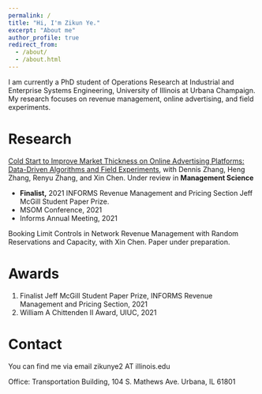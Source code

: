 ```yaml
---
permalink: /
title: "Hi, I'm Zikun Ye."
excerpt: "About me"
author_profile: true
redirect_from: 
  - /about/
  - /about.html
---
```


I am currently a PhD student of Operations Research at Industrial and Enterprise Systems Engineering, University of Illinois at Urbana Champaign. My research focuses on revenue management, online advertising, and field experiments.

# Research

[Cold Start to Improve Market Thickness on Online Advertising Platforms: Data-Driven Algorithms and Field Experiments](https://papers.ssrn.com/sol3/papers.cfm?abstract_id=3702786), with Dennis Zhang, Heng Zhang, Renyu Zhang, and Xin Chen. Under review in **Management Science**
- **Finalist,** 2021 INFORMS Revenue Management and Pricing Section Jeff McGill Student Paper Prize.
- MSOM Conference, 2021
- Informs Annual Meeting, 2021



Booking Limit Controls in Network Revenue Management with Random Reservations and Capacity, with Xin Chen. Paper under preparation.

# Awards

1. Finalist Jeff McGill Student Paper Prize, INFORMS Revenue Management and Pricing Section, 2021
2. William A Chittenden II Award, UIUC, 2021


# Contact

You can find me via email zikunye2 AT illinois.edu

Office: Transportation Building, 104 S. Mathews Ave. Urbana, IL 61801
